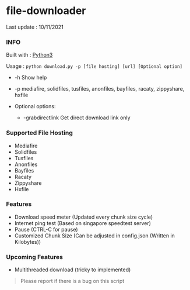 # file-downloader
Last update : 10/11/2021
### INFO
Built with : [Python3](https://www.python.org/)

Usage : ```python download.py -p [file hosting] [url] [Optional option]```
- -h    Show help
- -p    mediafire, solidfiles, tusfiles, anonfiles, bayfiles, racaty, zippyshare, hxfile

-  Optional options:
   - -grabdirectlink  Get direct download link only
    
### Supported File Hosting
- Mediafire
- Solidfiles
- Tusfiles
- Anonfiles
- Bayfiles
- Racaty
- Zippyshare
- Hxfile

### Features
- Download speed meter (Updated every chunk size cycle)
- Internet ping test (Based on singapore speedtest server)
- Pause (CTRL-C for pause)
- Customized Chunk Size (Can be adjusted in config.json (Written in Kilobytes))

### Upcoming Features
- Multithreaded download (tricky to implemented)

> Please report if there is a bug on this script
